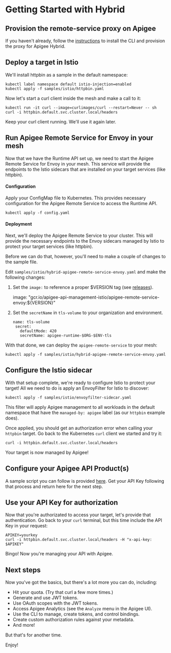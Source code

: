 # Getting Started with Hybrid

## Provision the remote-service proxy on Apigee

If you haven't already, follow the [instructions](../../../../apigee-remote-service-cli#apigee-hybrid) 
to install the CLI and provision the proxy for Apigee Hybrid.

## Deploy a target in Istio

We'll install httpbin as a sample in the default namespace:

    kubectl label namespace default istio-injection=enabled
    kubectl apply -f samples/istio/httpbin.yaml

Now let's start a curl client inside the mesh and make a call to it:

    kubectl run -it curl --image=curlimages/curl --restart=Never -- sh
    curl -i httpbin.default.svc.cluster.local/headers

Keep your curl client running. We'll use it again later.

## Run Apigee Remote Service for Envoy in your mesh

Now that we have the Runtime API set up, we need to start the Apigee Remote Service
for Envoy in your mesh. This service will provide the endpoints to the Istio sidecars
that are installed on your target services (like httpbin).

#### Configuration

Apply your ConfigMap file to Kubernetes. This provides necessary configuration for
the Apigee Remote Service to access the Runtime API.

    kubectl apply -f config.yaml

#### Deployment

Next, we'll deploy the Apigee Remote Service to your cluster. This will provide the 
necessary endpoints to the Envoy sidecars managed by Istio to protect your target
services (like httpbin).

Before we can do that, however, you'll need to make a couple of changes to the sample file.

Edit `samples/istio/hybrid-apigee-remote-service-envoy.yaml` and make the following
changes:

1. Set the `image:` to reference a proper $VERSION tag (see [releases](../../../releases)).

    image: "gcr.io/apigee-api-management-istio/apigee-remote-service-envoy:${VERSION}"

2. Set the `secretName` in `tls-volume` to your organization and environment.

       name: tls-volume
        secret:
          defaultMode: 420
          secretName: apigee-runtime-$ORG-$ENV-tls

With that done, we can deploy the `apigee-remote-service` to your mesh:

    kubectl apply -f samples/istio/hybrid-apigee-remote-service-envoy.yaml

## Configure the Istio sidecar

With that setup complete, we're ready to configure Istio to protect your target!
All we need to do is apply an EnvoyFilter for Istio to discover:

    kubectl apply -f samples/istio/envoyfilter-sidecar.yaml

This filter will apply Apigee management to all workloads in the default namespace
that have the `managed-by: apigee` label (as our `httpbin` example does).

Once applied, you should get an authorization error when calling your `httpbin` target.
Go back to the Kubernetes `curl` client we started and try it:

    curl -i httpbin.default.svc.cluster.local/headers

Your target is now managed by Apigee!

## Configure your Apigee API Product(s)

A sample script you can follow is provided [here](apigee-products.md#sample).
Get your API Key following that process and return here for the next step.

## Use your API Key for authorization

Now that you're authorizated to access your target, let's provide that authentication.
Go back to your `curl` terminal, but this time include the API Key in your request:

    APIKEY=yourkey
    curl -i httpbin.default.svc.cluster.local/headers -H "x-api-key: $APIKEY"

Bingo! Now you're managing your API with Apigee.

## Next steps

Now you've got the basics, but there's a lot more you can do, including:

* Hit your quota. (Try that curl a few more times.)
* Generate and use JWT tokens.
* Use OAuth scopes with the JWT tokens.
* Access Apigee Analytics (see the `Analyze` menu in the Apigee UI).
* Use the CLI to manage, create tokens, and control bindings.
* Create custom authorization rules against your metadata.
* And more!

But that's for another time.

Enjoy!
